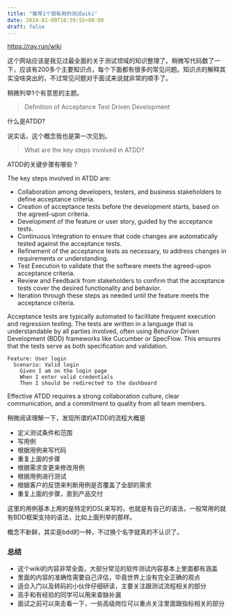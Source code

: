 ```yaml
---
title: "推荐1个很有用的测试wiki"
date: 2024-01-09T16:59:55+08:00
draft: false
---
```


https://ray.run/wiki

这个网站应该是我见过最全面的关于测试领域的知识整理了。稍微写代码数了一下，应该有200多个主要知识点，每个下面都有很多的常见问题。知识点的解释其实没啥突出的，不过常见问题对于面试来说就非常的顺手了。

稍微列举1个有意思的主题。

> Definition of Acceptance Test Driven Development

什么是ATDD?

说实话，这个概念我也是第一次见到。

> What are the key steps involved in ATDD?

ATDD的关键步骤有哪些？

The key steps involved in ATDD are:

- Collaboration among developers, testers, and business stakeholders to define acceptance criteria.
- Creation of acceptance tests before the development starts, based on the agreed-upon criteria.
- Development of the feature or user story, guided by the acceptance tests.
- Continuous Integration to ensure that code changes are automatically tested against the acceptance tests.
- Refinement of the acceptance tests as necessary, to address changes in requirements or understanding.
- Test Execution to validate that the software meets the agreed-upon acceptance criteria.
- Review and Feedback from stakeholders to confirm that the acceptance tests cover the desired functionality and behavior.
- Iteration through these steps as needed until the feature meets the acceptance criteria.

Acceptance tests are typically automated to facilitate frequent execution and regression testing. The tests are written in a language that is understandable by all parties involved, often using Behavior Driven Development (BDD) frameworks like Cucumber or SpecFlow. This ensures that the tests serve as both specification and validation.

```
Feature: User login
  Scenario: Valid login
    Given I am on the login page
    When I enter valid credentials
    Then I should be redirected to the dashboard
```
Effective ATDD requires a strong collaboration culture, clear communication, and a commitment to quality from all team members.

稍微阅读理解一下，发现所谓的ATDD的流程大概是

- 定义测试条件和范围
- 写用例
- 根据用例来写代码
- 重复上面的步骤
- 根据需求变更来修改用例
- 根据用例进行测试
- 根据客户的反馈来判断用例是否覆盖了全部的需求
- 重复上面的步骤，直到产品交付

这里的用例基本上用的是特定的DSL来写的，也就是有自己的语法，一般常用的就有BDD框架支持的语法，比如上面列举的那样。

概念不新鲜，其实是bdd的一种，不过换个名字就真的不认识了。


### 总结

- 这个wiki的内容非常全面，大部分常见的软件测试内容基本上里面都有涵盖
- 里面的内容的准确性需要自己评估，毕竟世界上没有完全正确的观点
- 适合入门以及转码的小伙伴仔细研读，主要关注跟测试流程相关的部分
- 高手和有经验的同学可以用来查缺补漏
- 面试之前可以突击看一下，一些高级岗位可以重点关注里面跟指标相关的部分

